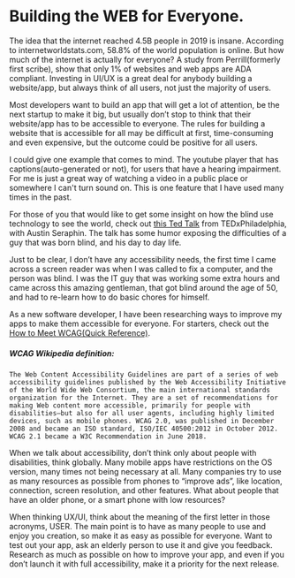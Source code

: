 # Building the WEB for Everyone.

The idea that the internet reached 4.5B people in 2019 is insane. According to internetworldstats.com, 58.8% of the world population is online. But how much of the internet is actually for everyone? A study from Perrill(formerly first scribe), show that only 1% of websites and web apps are ADA compliant. Investing in UI/UX is a great deal for anybody building a website/app, but always think of all users, not just the majority of users.

Most developers want to build an app that will get a lot of attention, be the next startup to make it big, but usually don’t stop to think that their website/app has to be accessible to everyone. The rules for building a website that is accessible for all may be difficult at first, time-consuming and even expensive, but the outcome could be positive for all users.

I could give one example that comes to mind. The youtube player that has captions(auto-generated or not), for users that have a hearing impairment. For me is just a great way of watching a video in a public place or somewhere I can't turn sound on. This is one feature that I have used many times in the past.

For those of you that would like to get some insight on how the blind use technology to see the world, check out [this Ted Talk](https://www.youtube.com/watch?v=0EQOZRIA-nA) from TEDxPhiladelphia, with Austin Seraphin. The talk has some humor exposing the difficulties of a guy that was born blind, and his day to day life.

Just to be clear, I don’t have any accessibility needs, the first time I came across a screen reader was when I was called to fix a computer, and the person was blind. I was the IT guy that was working some extra hours and came across this amazing gentleman, that got blind around the age of 50, and had to re-learn how to do basic chores for himself.

As a new software developer, I have been researching ways to improve my apps to make them accessible for everyone. For starters, check out the [How to Meet WCAG(Quick Reference)](https://www.w3.org/WAI/WCAG21/quickref/).

##### WCAG Wikipedia definition:

`The Web Content Accessibility Guidelines are part of a series of web accessibility guidelines published by the Web Accessibility Initiative of the World Wide Web Consortium, the main international standards organization for the Internet. They are a set of recommendations for making Web content more accessible, primarily for people with disabilities—but also for all user agents, including highly limited devices, such as mobile phones. WCAG 2.0, was published in December 2008 and became an ISO standard, ISO/IEC 40500:2012 in October 2012. WCAG 2.1 became a W3C Recommendation in June 2018.`

When we talk about accessibility, don’t think only about people with disabilities, think globally. Many mobile apps have restrictions on the OS version, many times not being necessary at all. Many companies try to use as many resources as possible from phones to “improve ads”, like location, connection, screen resolution, and other features. What about people that have an older phone, or a smart phone with low resources?

When thinking UX/UI, think about the meaning of the first letter in those acronyms, USER. The main point is to have as many people to use and enjoy you creation, so make it as easy as possible for everyone. Want to test out your app, ask an elderly person to use it and give you feedback. Research as much as possible on how to improve your app, and even if you don’t launch it with full accessibility, make it a priority for the next release.